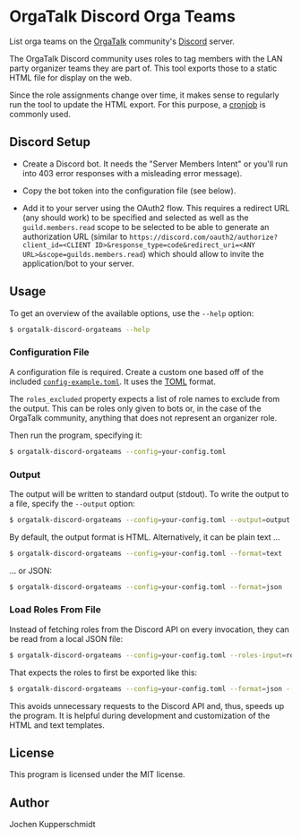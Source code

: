 # OrgaTalk Discord Orga Teams

List orga teams on the [OrgaTalk](https://www.orgatalk.de/) community's
[Discord](https://discord.com/) server.

The OrgaTalk Discord community uses roles to tag members with the LAN
party organizer teams they are part of. This tool exports those to a
static HTML file for display on the web.

Since the role assignments change over time, it makes sense to regularly
run the tool to update the HTML export. For this purpose, a
[cronjob](https://en.wikipedia.org/wiki/Cron) is commonly used.


## Discord Setup

- Create a Discord bot. It needs the "Server Members Intent" or you'll
  run into 403 error responses with a misleading error message).

- Copy the bot token into the configuration file (see below).

- Add it to your server using the OAuth2 flow. This requires a redirect
  URL (any should work) to be specified and selected as well as the
  `guild.members.read` scope to be selected to be able to generate an
  authorization URL (similar to
  `https://discord.com/oauth2/authorize?client_id=<CLIENT ID>&response_type=code&redirect_uri=<ANY URL>&scope=guilds.members.read`)
  which should allow to invite the application/bot to your server.

## Usage

To get an overview of the available options, use the `--help` option:

```sh
$ orgatalk-discord-orgateams --help
```


### Configuration File

A configuration file is required. Create a custom one based off of the
included [`config-example.toml`](config-example.toml). It uses the
[TOML](https://toml.io/) format.

The `roles_excluded` property expects a list of role names to exclude
from the output. This can be roles only given to bots or, in the case of
the OrgaTalk community, anything that does not represent an organizer
role.

Then run the program, specifying it:

```sh
$ orgatalk-discord-orgateams --config=your-config.toml
```


### Output

The output will be written to standard output (stdout). To write the
output to a file, specify the `--output` option:

```sh
$ orgatalk-discord-orgateams --config=your-config.toml --output=output.html
```

By default, the output format is HTML. Alternatively, it can be plain
text …

```sh
$ orgatalk-discord-orgateams --config=your-config.toml --format=text
```

… or JSON:

```sh
$ orgatalk-discord-orgateams --config=your-config.toml --format=json
```


### Load Roles From File

Instead of fetching roles from the Discord API on every invocation, they
can be read from a local JSON file:

```sh
$ orgatalk-discord-orgateams --config=your-config.toml --roles-input=roles.json
```

That expects the roles to first be exported like this:

```sh
$ orgatalk-discord-orgateams --config=your-config.toml --format=json --output=roles.json
```

This avoids unnecessary requests to the Discord API and, thus, speeds up
the program. It is helpful during development and customization of the
HTML and text templates.


## License

This program is licensed under the MIT license.


## Author

Jochen Kupperschmidt
